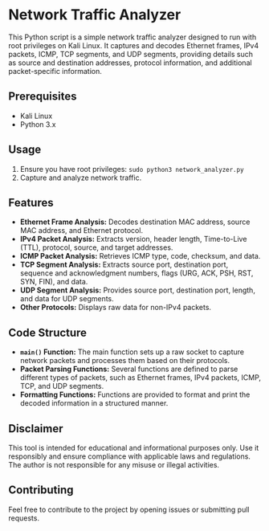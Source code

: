 # Network Traffic Analyzer

This Python script is a simple network traffic analyzer designed to run with root privileges on Kali Linux. It captures and decodes Ethernet frames, IPv4 packets, ICMP, TCP segments, and UDP segments, providing details such as source and destination addresses, protocol information, and additional packet-specific information.

## Prerequisites

- Kali Linux
- Python 3.x

## Usage

1. Ensure you have root privileges: `sudo python3 network_analyzer.py`
2. Capture and analyze network traffic.

## Features

- **Ethernet Frame Analysis:** Decodes destination MAC address, source MAC address, and Ethernet protocol.
- **IPv4 Packet Analysis:** Extracts version, header length, Time-to-Live (TTL), protocol, source, and target addresses.
- **ICMP Packet Analysis:** Retrieves ICMP type, code, checksum, and data.
- **TCP Segment Analysis:** Extracts source port, destination port, sequence and acknowledgment numbers, flags (URG, ACK, PSH, RST, SYN, FIN), and data.
- **UDP Segment Analysis:** Provides source port, destination port, length, and data for UDP segments.
- **Other Protocols:** Displays raw data for non-IPv4 packets.

## Code Structure

- **`main()` Function:** The main function sets up a raw socket to capture network packets and processes them based on their protocols.
- **Packet Parsing Functions:** Several functions are defined to parse different types of packets, such as Ethernet frames, IPv4 packets, ICMP, TCP, and UDP segments.
- **Formatting Functions:** Functions are provided to format and print the decoded information in a structured manner.

## Disclaimer

This tool is intended for educational and informational purposes only. Use it responsibly and ensure compliance with applicable laws and regulations. The author is not responsible for any misuse or illegal activities.

## Contributing

Feel free to contribute to the project by opening issues or submitting pull requests.
